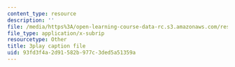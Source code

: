 ```yaml
---
content_type: resource
description: ''
file: /media/https%3A/open-learning-course-data-rc.s3.amazonaws.com/res-6-012-introduction-to-probability-spring-2018/93fd3f4a2d91582b977c3ded5a51359a_00krscK7iBA.vtt
file_type: application/x-subrip
resourcetype: Other
title: 3play caption file
uid: 93fd3f4a-2d91-582b-977c-3ded5a51359a
---
```

